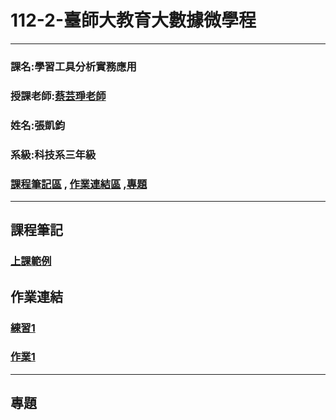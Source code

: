 # 112-2-臺師大教育大數據微學程
***
### 課名:學習工具分析實務應用
### 授課老師:[蔡芸琤老師](https://github.com/pecu)
### 姓名:張凱鈞
### 系級:科技系三年級
### [課程筆記區](https://github.com/eric40971116H/112-2-/blob/main/README.md#%E8%AA%B2%E7%A8%8B%E7%AD%86%E8%A8%98) , [作業連結區](https://github.com/eric40971116H/112-2-/blob/main/README.md#%E4%BD%9C%E6%A5%AD%E9%80%A3%E7%B5%90) ,[專題](https://github.com/eric40971116H/112-2-/blob/main/README.md#%E5%B0%88%E9%A1%8C)
***

## 課程筆記
### [上課範例](https://github.com/pecu/LAT.git)
## 作業連結
### [練習1](https://github.com/eric40971116H/112-2-LAT-Repo/blob/9f5a0489a3ec4f6ad23af302e635a612e2322e73/LAT-main/Week2/FirstTest.ipynb)
### [作業1](https://github.com/eric40971116H/112-2-LAT-Repo/blob/92c0cc7149244f97142c13f1d6d02e7fab650c73/HW1/%E7%A7%91%E6%8A%80%E5%9F%B7%E6%B3%95%E3%80%8C%E5%9B%BA%E5%AE%9A%E5%BC%8F%E9%81%95%E8%A6%8F%E7%85%A7%E7%9B%B8%E8%A8%AD%E5%82%99%E3%80%8D.ipynb)
***
## 專題
